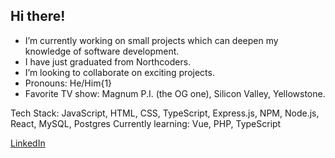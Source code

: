 ## Hi there!

- I’m currently working on small projects which can deepen my knowledge of software development.
- I have just graduated from Northcoders.
- I’m looking to collaborate on exciting projects.
- Pronouns: He/Him{1}
- Favorite TV show: Magnum P.I. (the OG one), Silicon Valley, Yellowstone.

Tech Stack: JavaScript, HTML, CSS, TypeScript, Express.js, NPM, Node.js, React, MySQL, Postgres
Currently learning: Vue, PHP, TypeScript

[LinkedIn](https://www.linkedin.com/in/tamas-kis-1ab34935a/ "LinkedIn")

